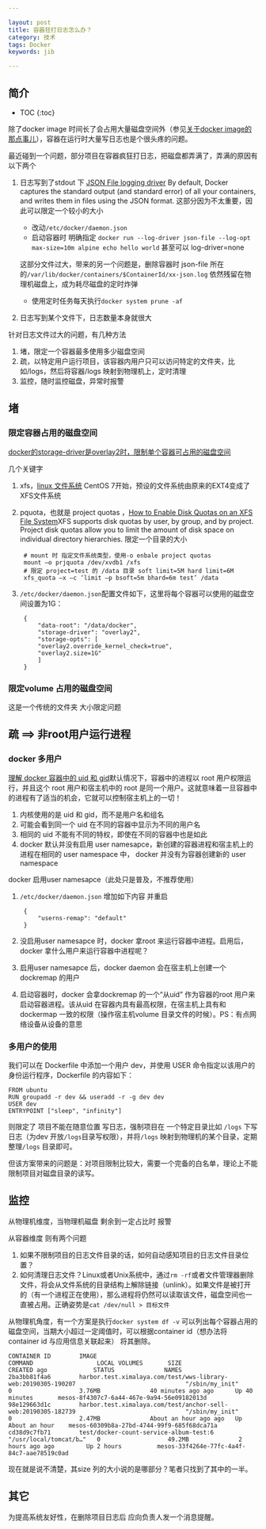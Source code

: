 ```yaml
---

layout: post
title: 容器狂打日志怎么办？
category: 技术
tags: Docker
keywords: jib

---
```


## 简介

* TOC
{:toc}

除了docker image 时间长了会占用大量磁盘空间外（参见[关于docker image的那点事儿](http://qiankunli.github.io/2015/09/22/docker_image.html)），容器在运行时大量写日志也是个很头疼的问题。

最近碰到一个问题，部分项目在容器疯狂打日志，把磁盘都弄满了，弄满的原因有以下两个

1. 日志写到了stdout 下 [JSON File logging driver](https://docs.docker.com/config/containers/logging/json-file/) By default, Docker captures the standard output (and standard error) of all your containers, and writes them in files using the JSON format. 这部分因为不太重要，因此可以限定一个较小的大小

    * 改动`/etc/docker/daemon.json`
    * 启动容器时 明确指定 `docker run --log-driver json-file --log-opt max-size=10m alpine echo hello world` 甚至可以 log-driver=none

    这部分文件过大，带来的另一个问题是，删除容器时 json-file 所在的`/var/lib/docker/containers/$ContainerId/xx-json.log` 依然残留在物理机磁盘上，成为耗尽磁盘的定时炸弹
    * 使用定时任务每天执行`docker system prune -af`
    
2. 日志写到某个文件下，日志数量本身就很大

针对日志文件过大的问题，有几种方法

1. 堵，限定一个容器最多使用多少磁盘空间
2. 疏，以特定用户运行项目，该容器内用户只可以访问特定的文件夹，比如/logs，然后将容器/logs 映射到物理机上，定时清理
3. 监控，随时监控磁盘，异常时报警

## 堵

### 限定容器占用的磁盘空间

[docker的storage-driver是overlay2时，限制单个容器可占用的磁盘空间](https://www.lijiaocn.com/%E9%97%AE%E9%A2%98/2018/12/26/docker-overlay2-size-limit.html)

几个关键字

1. xfs，[linux 文件系统](http://qiankunli.github.io/2018/05/19/linux_file_mount.html) CentOS 7开始，预设的文件系统由原来的EXT4变成了XFS文件系统
2. pquota，也就是 project quotas ，[How to Enable Disk Quotas on an XFS File System](https://www.thegeekdiary.com/how-to-enable-disk-quotas-on-an-xfs-file-system/)XFS supports disk quotas by user, by group, and by project. Project disk quotas allow you to limit the amount of disk space on individual directory hierarchies. 限定一个目录的大小

        # mount 时 指定文件系统类型，使用-o enbale project quotas
        mount –o prjquota /dev/xvdb1 /xfs
        # 限定 project=test 的 /data 目录 soft limit=5M hard limit=6M
        xfs_quota –x –c ‘limit –p bsoft=5m bhard=6m test’ /data

3. `/etc/docker/daemon.json`配置文件如下，这里将每个容器可以使用的磁盘空间设置为1G：

        {
            "data-root": "/data/docker",
            "storage-driver": "overlay2",
            "storage-opts": [
            "overlay2.override_kernel_check=true",
            "overlay2.size=1G"
            ]
        }


### 限定volume 占用的磁盘空间

这是一个传统的文件夹 大小限定问题


## 疏 ==> 非root用户运行进程

### docker 多用户

[理解 docker 容器中的 uid 和 gid](https://www.cnblogs.com/sparkdev/p/9614164.html)默认情况下，容器中的进程以 root 用户权限运行，并且这个 root 用户和宿主机中的 root 是同一个用户。这就意味着一旦容器中的进程有了适当的机会，它就可以控制宿主机上的一切！

1. 内核使用的是 uid 和 gid，而不是用户名和组名
2. 可能会看到同一个 uid 在不同的容器中显示为不同的用户名
3. 相同的 uid 不能有不同的特权，即使在不同的容器中也是如此
4. docker 默认并没有启用 user namesapce，新创建的容器进程和宿主机上的进程在相同的 user namespace 中， docker 并没有为容器创建新的 user namespace

docker 启用user namesapce（此处只是普及，不推荐使用）

1. `/etc/docker/daemon.json`  增加如下内容 并重启

        {
            "userns-remap": "default"
        }

2. 没启用user namesapce 时，docker 拿root 来运行容器中进程。启用后， docker 拿什么用户来运行容器中进程呢？
3. 启用user namesapce 后，docker daemon 会在宿主机上创建一个 dockremap 的用户
4. 启动容器时，docker 会拿dockremap 的一个“从uid” 作为容器的root 用户来启动容器进程。该从uid 在容器内具有最高权限，在宿主机上具有和dockermap 一致的权限（操作宿主机volume 目录文件的时候）。PS：有点网络设备从设备的意思

### 多用户的使用

我们可以在 Dockerfile 中添加一个用户 dev，并使用 USER 命令指定以该用户的身份运行程序，Dockerfile 的内容如下：

    FROM ubuntu
    RUN groupadd -r dev && useradd -r -g dev dev
    USER dev
    ENTRYPOINT ["sleep", "infinity"]

则限定了 项目不能在随意位置 写日志，强制项目在 一个特定目录比如 `/logs` 下写日志（为dev 开放`/logs`目录写权限），并将`/logs` 映射到物理机的某个目录，定期整理`/logs` 目录即可。

但该方案带来的问题是：对项目限制比较大，需要一个完备的白名单，理论上不能限制项目对磁盘目录的读写。 

## 监控

从物理机维度，当物理机磁盘 剩余到一定占比时 报警

从容器维度 则有两个问题

1. 如果不限制项目的日志文件目录的话，如何自动感知项目的日志文件目录位置？
2. 如何清理日志文件？Linux或者Unix系统中，通过`rm -rf`或者文件管理器删除文件，将会从文件系统的目录结构上解除链接（unlink）。如果文件是被打开的（有一个进程正在使用），那么进程将仍然可以读取该文件，磁盘空间也一直被占用。正确姿势是`cat /dev/null > 目标文件`

从物理机角度，有一个方案是执行`docker system df -v` 可以列出每个容器占用的 磁盘空间，当期大小超过一定阈值时，可以根据container id（想办法将container id 与应用信息关联起来） 将其删除。


    CONTAINER ID        IMAGE                                                                                       COMMAND                  LOCAL VOLUMES       SIZE                CREATED ago             STATUS              NAMES
    2ba3bb81f4a6        harbor.test.ximalaya.com/test/wws-library-web:20190305-190207                               "/sbin/my_init"          0                   3.76MB              40 minutes ago ago      Up 40 minutes       mesos-8f4307c7-6a44-467e-9a94-56e09182013d
    98e129663d1c        harbor.test.ximalaya.com/test/anchor-sell-web:20190305-182739                               "/sbin/my_init"          0                   2.47MB              About an hour ago ago   Up About an hour    mesos-60309b8a-27bd-4744-99f9-685f68dca71a
    cd38d9c7fb71        test/docker-count-service-album-test:6                                                      "/usr/local/tomcat/b…"   0                   49.2MB              2 hours ago ago         Up 2 hours          mesos-33f4264e-77fc-4a4f-84c7-aae78519c0ad

现在就是说不清楚，其size  列的大小说的是哪部分？笔者只找到了其中的一半。

## 其它

为提高系统友好性，在删除项目日志后 应向负责人发一个消息提醒。


